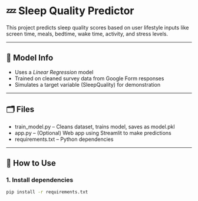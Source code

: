 # 💤 Sleep Quality Predictor

This project predicts sleep quality scores based on user lifestyle inputs like screen time, meals, bedtime, wake time, activity, and stress levels.

---

## 🧠 Model Info

- Uses a *Linear Regression* model
- Trained on cleaned survey data from Google Form responses
- Simulates a target variable (SleepQuality) for demonstration

---

## 🗂 Files

- train_model.py – Cleans dataset, trains model, saves as model.pkl
- app.py – (Optional) Web app using Streamlit to make predictions
- requirements.txt – Python dependencies

---

## 🚀 How to Use

### 1. Install dependencies

```bash
pip install -r requirements.txt
